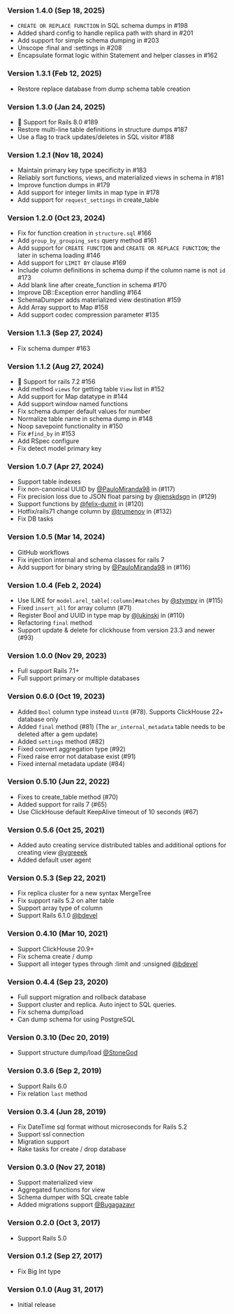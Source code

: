 ### Version 1.4.0 (Sep 18, 2025)

* `CREATE OR REPLACE FUNCTION` in SQL schema dumps in #198
* Added shard config to handle replica path with shard in #201
* Add support for simple schema dumping in #203
* Unscope :final and :settings in #208
* Encapsulate format logic within Statement and helper classes in #162

### Version 1.3.1 (Feb 12, 2025)

 * Restore replace database from dump schema table creation

 ### Version 1.3.0 (Jan 24, 2025)

 * 🎉 Support for Rails 8.0 #189
 * Restore multi-line table definitions in structure dumps #187
 * Use a flag to track updates/deletes in SQL visitor #188

 ### Version 1.2.1 (Nov 18, 2024)

 * Maintain primary key type specificity in #183
 * Reliably sort functions, views, and materialized views in schema in #181
 * Improve function dumps in #179
 * Add support for integer limits in map type in #178
 * Add support for `request_settings` in create_table

 ### Version 1.2.0 (Oct 23, 2024)

 * Fix for function creation in `structure.sql` #166
 * Add `group_by_grouping_sets` query method #161
 * Add support for `CREATE FUNCTION` and `CREATE OR REPLACE FUNCTION`; the later in schema loading #146
 * Add support for `LIMIT BY` clause #169
 * Include column definitions in schema dump if the column name is not `id` #173
 * Add blank line after create_function in schema #170
 * Improve DB::Exception error handling #164
 * SchemaDumper adds materialized view destination #159
 * Add Array support to Map #158
 * Add support codec compression parameter #135

 ### Version 1.1.3 (Sep 27, 2024)

 * Fix schema dumper #163

 ### Version 1.1.2 (Aug 27, 2024)

* 🎉 Support for rails 7.2 #156
* Add method `views` for getting table `View` list in #152
* Add support for Map datatype in #144
* Add support window named functions
* Fix schema dumper default values for number
* Normalize table name in schema dump in #148
* Noop savepoint functionality in #150
* Fix `#find_by` in #153
* Add RSpec configure
* Fix detect model primary key

### Version 1.0.7 (Apr 27, 2024)

* Support table indexes
* Fix non-canonical UUID by [@PauloMiranda98](https://github.com/PauloMiranda98) in (#117)
* Fix precision loss due to JSON float parsing by [@jenskdsgn](https://github.com/jenskdsgn) in (#129)
* Support functions by [@felix-dumit](https://github.com/felix-dumit) in (#120)
* Hotfix/rails71 change column by [@trumenov](https://github.com/trumenov) in (#132)
* Fix DB tasks

### Version 1.0.5 (Mar 14, 2024)

* GitHub workflows
* Fix injection internal and schema classes for rails 7
* Add support for binary string by [@PauloMiranda98](https://github.com/PauloMiranda98) in (#116)

### Version 1.0.4 (Feb 2, 2024)

* Use ILIKE for `model.arel_table[:column]#matches` by [@stympy](https://github.com/stympy) in (#115)
* Fixed `insert_all` for array column (#71)
* Register Bool and UUID in type map by [@lukinski](https://github.com/lukinski) in (#110)
* Refactoring `final` method
* Support update & delete for clickhouse from version 23.3 and newer (#93)

### Version 1.0.0 (Nov 29, 2023)

 * Full support Rails 7.1+
 * Full support primary or multiple databases

### Version 0.6.0 (Oct 19, 2023)

 * Added `Bool` column type instead `Uint8` (#78). Supports ClickHouse 22+ database only
 * Added `final` method (#81) (The `ar_internal_metadata` table needs to be deleted after a gem update)
 * Added `settings` method (#82)
 * Fixed convert aggregation type (#92)
 * Fixed raise error not database exist (#91)
 * Fixed internal metadata update (#84)

### Version 0.5.10 (Jun 22, 2022)

 * Fixes to create_table method (#70)
 * Added support for rails 7 (#65)
 * Use ClickHouse default KeepAlive timeout of 10 seconds (#67)

### Version 0.5.6 (Oct 25, 2021)

 * Added auto creating service distributed tables and additional options for creating view [@ygreeek](https://github.com/ygreeek)
 * Added default user agent

### Version 0.5.3 (Sep 22, 2021)

 * Fix replica cluster for a new syntax MergeTree
 * Fix support rails 5.2 on alter table
 * Support array type of column
 * Support Rails 6.1.0 [@bdevel](https://github.com/bdevel)

### Version 0.4.10 (Mar 10, 2021)

 * Support ClickHouse 20.9+
 * Fix schema create / dump
 * Support all integer types through :limit and :unsigned [@bdevel](https://github.com/bdevel)

### Version 0.4.4 (Sep 23, 2020)

 * Full support migration and rollback database
 * Support cluster and replica. Auto inject to SQL queries.
 * Fix schema dump/load
 * Can dump schema for using PostgreSQL

### Version 0.3.10 (Dec 20, 2019)

 * Support structure dump/load [@StoneGod](https://github.com/StoneGod)

### Version 0.3.6 (Sep 2, 2019)

 * Support Rails 6.0
 * Fix relation `last` method

### Version 0.3.4 (Jun 28, 2019)

 * Fix DateTime sql format without microseconds for Rails 5.2
 * Support ssl connection
 * Migration support
 * Rake tasks for create / drop database

### Version 0.3.0 (Nov 27, 2018)

 * Support materialized view
 * Aggregated functions for view
 * Schema dumper with SQL create table
 * Added migrations support [@Bugagazavr](https://github.com/Bugagazavr)

### Version 0.2.0 (Oct 3, 2017)

 * Support Rails 5.0

### Version 0.1.2 (Sep 27, 2017)

 * Fix Big Int type

### Version 0.1.0 (Aug 31, 2017)

 * Initial release
